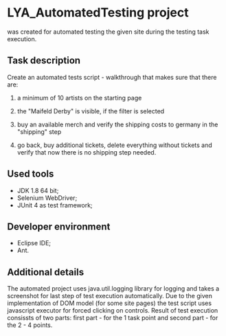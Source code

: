 # LYA_AutomatedTesting project 
was created for automated testing the given site during the testing task execution.

## Task description
Create an automated tests script - walkthrough that makes sure that there are:

1) a minimum of 10 artists on the starting page

2) the "Maifeld Derby" is visible, if the filter is selected

3) buy an available merch and verify the shipping costs to germany in the "shipping" step

4) go back, buy additional tickets, delete everything without tickets and verify that now there is no shipping step needed.

## Used tools
- JDK 1.8 64 bit;
- Selenium WebDriver;
- JUnit 4 as test framework;

## Developer environment
- Eclipse IDE;
- Ant.

## Additional details
The automated project uses java.util.logging library for logging and takes a screenshot for last step of test execution automatically.
Due to the given implementation of DOM model (for some site pages) the test script uses javascript executor for forced clicking on controls.
Result of test execution consissts of two parts: first part - for the 1 task point and second part - for the 2 - 4 points.

